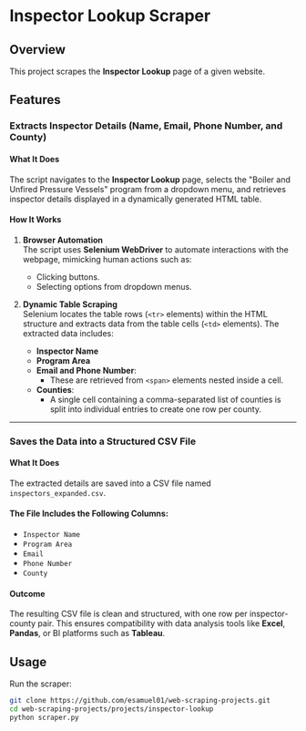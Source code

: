# Inspector Lookup Scraper

## Overview
This project scrapes the **Inspector Lookup** page of a given website.

## Features

### Extracts Inspector Details (Name, Email, Phone Number, and County)

#### What It Does
The script navigates to the **Inspector Lookup** page, selects the "Boiler and Unfired Pressure Vessels" program from a dropdown menu, and retrieves inspector details displayed in a dynamically generated HTML table.

#### How It Works

1. **Browser Automation**  
   The script uses **Selenium WebDriver** to automate interactions with the webpage, mimicking human actions such as:
   - Clicking buttons.
   - Selecting options from dropdown menus.

2. **Dynamic Table Scraping**  
   Selenium locates the table rows (`<tr>` elements) within the HTML structure and extracts data from the table cells (`<td>` elements). The extracted data includes:
   - **Inspector Name**
   - **Program Area**
   - **Email and Phone Number**:
     - These are retrieved from `<span>` elements nested inside a cell.
   - **Counties**:
     - A single cell containing a comma-separated list of counties is split into individual entries to create one row per county.

---

### Saves the Data into a Structured CSV File

#### What It Does
The extracted details are saved into a CSV file named `inspectors_expanded.csv`.

#### The File Includes the Following Columns:
- `Inspector Name`
- `Program Area`
- `Email`
- `Phone Number`
- `County`

#### Outcome
The resulting CSV file is clean and structured, with one row per inspector-county pair. This ensures compatibility with data analysis tools like **Excel**, **Pandas**, or BI platforms such as **Tableau**.


## Usage
Run the scraper:
```bash
git clone https://github.com/esamuel01/web-scraping-projects.git
cd web-scraping-projects/projects/inspector-lookup
python scraper.py
